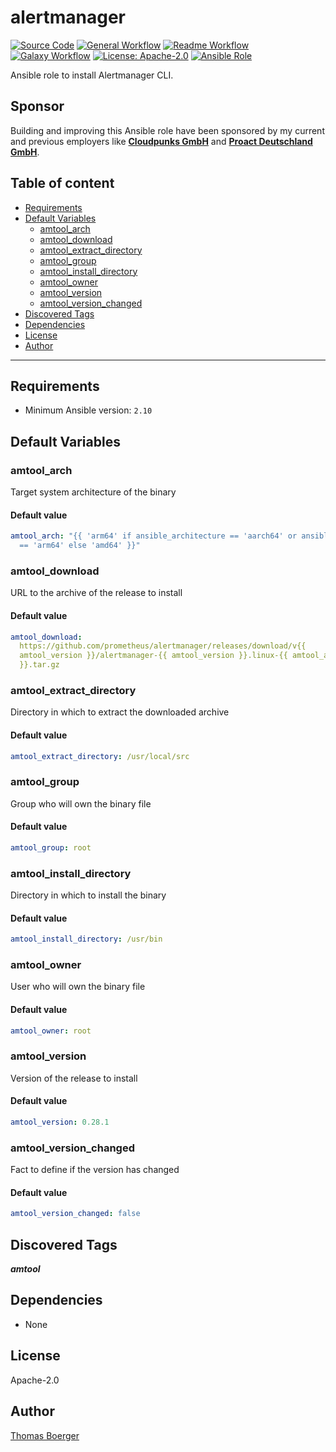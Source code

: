# alertmanager

[![Source Code](https://img.shields.io/badge/github-source%20code-blue?logo=github&logoColor=white)](https://github.com/rolehippie/amtool)
[![General Workflow](https://github.com/rolehippie/amtool/actions/workflows/general.yml/badge.svg)](https://github.com/rolehippie/amtool/actions/workflows/general.yml)
[![Readme Workflow](https://github.com/rolehippie/amtool/actions/workflows/docs.yml/badge.svg)](https://github.com/rolehippie/amtool/actions/workflows/docs.yml)
[![Galaxy Workflow](https://github.com/rolehippie/amtool/actions/workflows/galaxy.yml/badge.svg)](https://github.com/rolehippie/amtool/actions/workflows/galaxy.yml)
[![License: Apache-2.0](https://img.shields.io/github/license/rolehippie/amtool)](https://github.com/rolehippie/amtool/blob/master/LICENSE)
[![Ansible Role](https://img.shields.io/badge/role-rolehippie.amtool-blue)](https://galaxy.ansible.com/rolehippie/amtool)

Ansible role to install Alertmanager CLI.

## Sponsor

Building and improving this Ansible role have been sponsored by my current and previous employers like **[Cloudpunks GmbH](https://cloudpunks.de)** and **[Proact Deutschland GmbH](https://www.proact.eu)**.

## Table of content

- [Requirements](#requirements)
- [Default Variables](#default-variables)
  - [amtool_arch](#amtool_arch)
  - [amtool_download](#amtool_download)
  - [amtool_extract_directory](#amtool_extract_directory)
  - [amtool_group](#amtool_group)
  - [amtool_install_directory](#amtool_install_directory)
  - [amtool_owner](#amtool_owner)
  - [amtool_version](#amtool_version)
  - [amtool_version_changed](#amtool_version_changed)
- [Discovered Tags](#discovered-tags)
- [Dependencies](#dependencies)
- [License](#license)
- [Author](#author)

---

## Requirements

- Minimum Ansible version: `2.10`

## Default Variables

### amtool_arch

Target system architecture of the binary

#### Default value

```YAML
amtool_arch: "{{ 'arm64' if ansible_architecture == 'aarch64' or ansible_architecture
  == 'arm64' else 'amd64' }}"
```

### amtool_download

URL to the archive of the release to install

#### Default value

```YAML
amtool_download: 
  https://github.com/prometheus/alertmanager/releases/download/v{{ 
  amtool_version }}/alertmanager-{{ amtool_version }}.linux-{{ amtool_arch 
  }}.tar.gz
```

### amtool_extract_directory

Directory in which to extract the downloaded archive

#### Default value

```YAML
amtool_extract_directory: /usr/local/src
```

### amtool_group

Group who will own the binary file

#### Default value

```YAML
amtool_group: root
```

### amtool_install_directory

Directory in which to install the binary

#### Default value

```YAML
amtool_install_directory: /usr/bin
```

### amtool_owner

User who will own the binary file

#### Default value

```YAML
amtool_owner: root
```

### amtool_version

Version of the release to install

#### Default value

```YAML
amtool_version: 0.28.1
```

### amtool_version_changed

Fact to define if the version has changed

#### Default value

```YAML
amtool_version_changed: false
```

## Discovered Tags

**_amtool_**

## Dependencies

- None

## License

Apache-2.0

## Author

[Thomas Boerger](https://github.com/tboerger)
